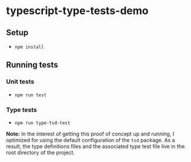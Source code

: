 # typescript-type-tests-demo

## Setup

- `npm install`

## Running tests

### Unit tests

- `npm run test`

### Type tests

- `npm run type-tsd-test`

**Note:** In the interest of getting this proof of concept up and running, I optimized for using the default configuration of the `tsd` package. As a result, the type definitions files and the associated type test file live in the root directory of the project.
